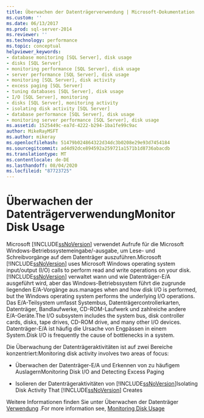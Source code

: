 ```yaml
---
title: Überwachen der Datenträgerverwendung | Microsoft-Dokumentation
ms.custom: ''
ms.date: 06/13/2017
ms.prod: sql-server-2014
ms.reviewer: ''
ms.technology: performance
ms.topic: conceptual
helpviewer_keywords:
- database monitoring [SQL Server], disk usage
- disks [SQL Server]
- monitoring performance [SQL Server], disk usage
- server performance [SQL Server], disk usage
- monitoring [SQL Server], disk activity
- excess paging [SQL Server]
- tuning databases [SQL Server], disk usage
- I/O [SQL Server], monitoring
- disks [SQL Server], monitoring activity
- isolating disk activity [SQL Server]
- database performance [SQL Server], disk usage
- monitoring server performance [SQL Server], disk usage
ms.assetid: 1525449c-ea7d-4222-b294-1ba1fe99c9ac
author: MikeRayMSFT
ms.author: mikeray
ms.openlocfilehash: 51479b024864322d34dc3b0208e29e93d7454184
ms.sourcegitcommit: ad4d92dce894592a259721a1571b1d8736abacdb
ms.translationtype: MT
ms.contentlocale: de-DE
ms.lasthandoff: 08/04/2020
ms.locfileid: "87723725"
---
```

# <a name="monitor-disk-usage"></a><span data-ttu-id="fc933-102">Überwachen der Datenträgerverwendung</span><span class="sxs-lookup"><span data-stu-id="fc933-102">Monitor Disk Usage</span></span>
  <span data-ttu-id="fc933-103">Microsoft [!INCLUDE[ssNoVersion](../../includes/ssnoversion-md.md)] verwendet Aufrufe für die Microsoft Windows-Betriebssystemeingabe/-ausgabe, um Lese- und Schreibvorgänge auf dem Datenträger auszuführen.</span><span class="sxs-lookup"><span data-stu-id="fc933-103">Microsoft [!INCLUDE[ssNoVersion](../../includes/ssnoversion-md.md)] uses Microsoft Windows operating system input/output (I/O) calls to perform read and write operations on your disk.</span></span> [!INCLUDE[ssNoVersion](../../includes/ssnoversion-md.md)] <span data-ttu-id="fc933-104">verwaltet wann und wie Datenträger-E/A ausgeführt wird, aber das Windows-Betriebssystem führt die zugrunde liegenden E/A-Vorgänge aus.</span><span class="sxs-lookup"><span data-stu-id="fc933-104">manages when and how disk I/O is performed, but the Windows operating system performs the underlying I/O operations.</span></span> <span data-ttu-id="fc933-105">Das E/A-Teilsystem umfasst Systembus, Datenträgercontrollerkarten, Datenträger, Bandlaufwerke, CD-ROM-Laufwerk und zahlreiche andere E/A-Geräte.</span><span class="sxs-lookup"><span data-stu-id="fc933-105">The I/O subsystem includes the system bus, disk controller cards, disks, tape drives, CD-ROM drive, and many other I/O devices.</span></span> <span data-ttu-id="fc933-106">Datenträger-E/A ist häufig die Ursache von Engpässen in einem System.</span><span class="sxs-lookup"><span data-stu-id="fc933-106">Disk I/O is frequently the cause of bottlenecks in a system.</span></span>  
  
 <span data-ttu-id="fc933-107">Die Überwachung der Datenträgeraktivitäten ist auf zwei Bereiche konzentriert:</span><span class="sxs-lookup"><span data-stu-id="fc933-107">Monitoring disk activity involves two areas of focus:</span></span>  
  
-   <span data-ttu-id="fc933-108">Überwachen der Datenträger-E/A und Erkennen von zu häufigem Auslagern</span><span class="sxs-lookup"><span data-stu-id="fc933-108">Monitoring Disk I/O and Detecting Excess Paging</span></span>  
  
-   <span data-ttu-id="fc933-109">Isolieren der Datenträgeraktivitäten von [!INCLUDE[ssNoVersion](../../includes/ssnoversion-md.md)]</span><span class="sxs-lookup"><span data-stu-id="fc933-109">Isolating Disk Activity That [!INCLUDE[ssNoVersion](../../includes/ssnoversion-md.md)] Creates</span></span>  
  
 <span data-ttu-id="fc933-110">Weitere Informationen finden Sie unter Überwachen der Datenträger [Verwendung](https://social.technet.microsoft.com/wiki/contents/articles/monitoring-disk-usage.aspx) .</span><span class="sxs-lookup"><span data-stu-id="fc933-110">For more information see, [Monitoring Disk Usage](https://social.technet.microsoft.com/wiki/contents/articles/monitoring-disk-usage.aspx)</span></span>  
  
  
